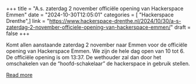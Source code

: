 +++
title = "A.s. zaterdag 2 november officiële opening van Hackerspace Emmen"
date = "2024-10-30T12:05:01"
categories = [ "Hackerspace Drenthe",]
link = "https://www.hackerspace-drenthe.nl/2024/10/30/a-s-zaterdag-2-november-officiele-opening-van-hackerspace-emmen/"
draft = false
+++

Komt allen aanstaande zaterdag 2 november naar Emmen voor de officiële opening van Hackerspace Emmen. We zijn de hele dag open van 10 tot 6. De officiële opening is om 13:37. De wethouder zal dan door het omschakelen van de &#8220;hoofd-schakelaar&#8221; de hackerspace in gebruik stellen.

[Read more](https://www.hackerspace-drenthe.nl/2024/10/30/a-s-zaterdag-2-november-officiele-opening-van-hackerspace-emmen/)